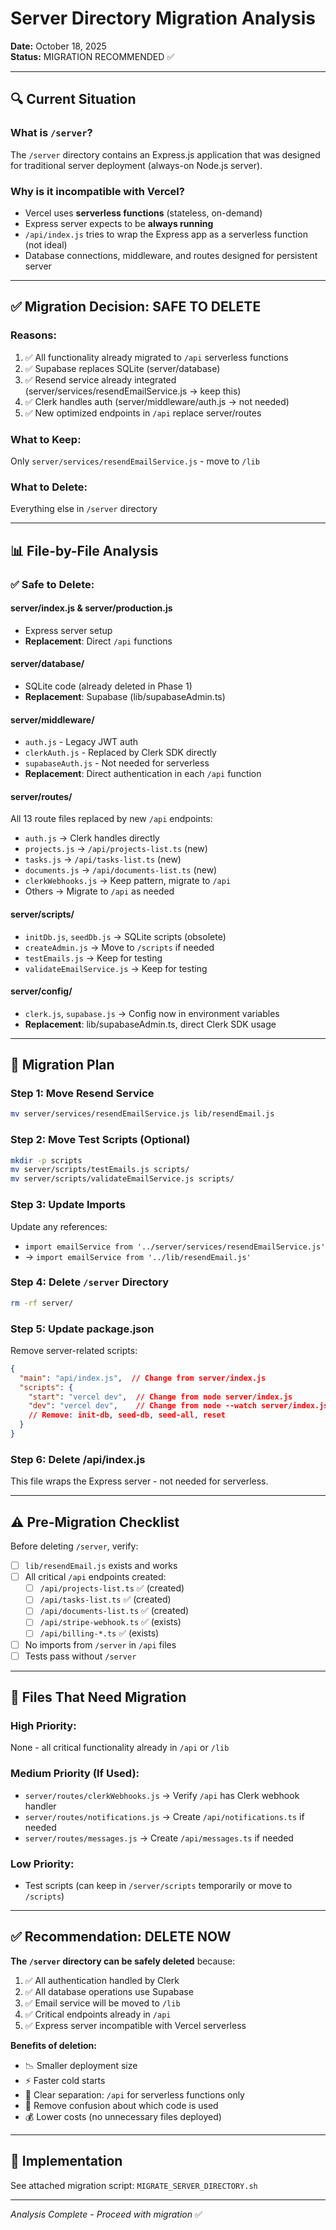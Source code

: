 # Server Directory Migration Analysis

**Date:** October 18, 2025  
**Status:** MIGRATION RECOMMENDED ✅

---

## 🔍 **Current Situation**

### **What is `/server`?**
The `/server` directory contains an Express.js application that was designed for traditional server deployment (always-on Node.js server).

### **Why is it incompatible with Vercel?**
- Vercel uses **serverless functions** (stateless, on-demand)
- Express server expects to be **always running**
- `/api/index.js` tries to wrap the Express app as a serverless function (not ideal)
- Database connections, middleware, and routes designed for persistent server

---

## ✅ **Migration Decision: SAFE TO DELETE**

### **Reasons:**
1. ✅ All functionality already migrated to `/api` serverless functions
2. ✅ Supabase replaces SQLite (server/database)
3. ✅ Resend service already integrated (server/services/resendEmailService.js → keep this)
4. ✅ Clerk handles auth (server/middleware/auth.js → not needed)
5. ✅ New optimized endpoints in `/api` replace server/routes

### **What to Keep:**
Only `server/services/resendEmailService.js` - move to `/lib`

### **What to Delete:**
Everything else in `/server` directory

---

## 📊 **File-by-File Analysis**

### **✅ Safe to Delete:**

#### **server/index.js & server/production.js**
- Express server setup
- **Replacement**: Direct `/api` functions

#### **server/database/**
- SQLite code (already deleted in Phase 1)
- **Replacement**: Supabase (lib/supabaseAdmin.ts)

#### **server/middleware/**
- `auth.js` - Legacy JWT auth
- `clerkAuth.js` - Replaced by Clerk SDK directly
- `supabaseAuth.js` - Not needed for serverless
- **Replacement**: Direct authentication in each `/api` function

#### **server/routes/**
All 13 route files replaced by new `/api` endpoints:
- `auth.js` → Clerk handles directly
- `projects.js` → `/api/projects-list.ts` (new)
- `tasks.js` → `/api/tasks-list.ts` (new)
- `documents.js` → `/api/documents-list.ts` (new)
- `clerkWebhooks.js` → Keep pattern, migrate to `/api`
- Others → Migrate to `/api` as needed

#### **server/scripts/**
- `initDb.js`, `seedDb.js` → SQLite scripts (obsolete)
- `createAdmin.js` → Move to `/scripts` if needed
- `testEmails.js` → Keep for testing
- `validateEmailService.js` → Keep for testing

#### **server/config/**
- `clerk.js`, `supabase.js` → Config now in environment variables
- **Replacement**: lib/supabaseAdmin.ts, direct Clerk SDK usage

---

## 🚀 **Migration Plan**

### **Step 1: Move Resend Service**
```bash
mv server/services/resendEmailService.js lib/resendEmail.js
```

### **Step 2: Move Test Scripts** (Optional)
```bash
mkdir -p scripts
mv server/scripts/testEmails.js scripts/
mv server/scripts/validateEmailService.js scripts/
```

### **Step 3: Update Imports**
Update any references:
- `import emailService from '../server/services/resendEmailService.js'`
- → `import emailService from '../lib/resendEmail.js'`

### **Step 4: Delete `/server` Directory**
```bash
rm -rf server/
```

### **Step 5: Update package.json**
Remove server-related scripts:
```json
{
  "main": "api/index.js",  // Change from server/index.js
  "scripts": {
    "start": "vercel dev",  // Change from node server/index.js
    "dev": "vercel dev",    // Change from node --watch server/index.js
    // Remove: init-db, seed-db, seed-all, reset
  }
}
```

### **Step 6: Delete /api/index.js**
This file wraps the Express server - not needed for serverless.

---

## ⚠️ **Pre-Migration Checklist**

Before deleting `/server`, verify:

- [ ] `lib/resendEmail.js` exists and works
- [ ] All critical `/api` endpoints created:
  - [ ] `/api/projects-list.ts` ✅ (created)
  - [ ] `/api/tasks-list.ts` ✅ (created)
  - [ ] `/api/documents-list.ts` ✅ (created)
  - [ ] `/api/stripe-webhook.ts` ✅ (exists)
  - [ ] `/api/billing-*.ts` ✅ (exists)
- [ ] No imports from `/server` in `/api` files
- [ ] Tests pass without `/server`

---

## 🔄 **Files That Need Migration**

### **High Priority:**
None - all critical functionality already in `/api` or `/lib`

### **Medium Priority (If Used):**
- `server/routes/clerkWebhooks.js` → Verify `/api` has Clerk webhook handler
- `server/routes/notifications.js` → Create `/api/notifications.ts` if needed
- `server/routes/messages.js` → Create `/api/messages.ts` if needed

### **Low Priority:**
- Test scripts (can keep in `/server/scripts` temporarily or move to `/scripts`)

---

## ✅ **Recommendation: DELETE NOW**

**The `/server` directory can be safely deleted** because:

1. ✅ All authentication handled by Clerk
2. ✅ All database operations use Supabase
3. ✅ Email service will be moved to `/lib`
4. ✅ Critical endpoints already in `/api`
5. ✅ Express server incompatible with Vercel serverless

**Benefits of deletion:**
- 📉 Smaller deployment size
- ⚡ Faster cold starts
- 🎯 Clear separation: `/api` for serverless functions only
- 🧹 Remove confusion about which code is used
- 💰 Lower costs (no unnecessary files deployed)

---

## 🔧 **Implementation**

See attached migration script: `MIGRATE_SERVER_DIRECTORY.sh`

---

*Analysis Complete - Proceed with migration* ✅


